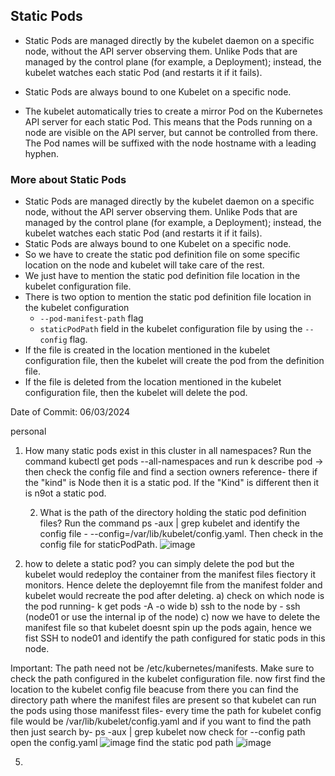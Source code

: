 ## Static Pods

- Static Pods are managed directly by the kubelet daemon on a specific node, without the API server observing them. Unlike Pods that are managed by the control plane (for example, a Deployment); instead, the kubelet watches each static Pod (and restarts it if it fails).

- Static Pods are always bound to one Kubelet on a specific node.

- The kubelet automatically tries to create a mirror Pod on the Kubernetes API server for each static Pod. This means that the Pods running on a node are visible on the API server, but cannot be controlled from there. The Pod names will be suffixed with the node hostname with a leading hyphen.

### More about Static Pods

- Static Pods are managed directly by the kubelet daemon on a specific node, without the API server observing them. Unlike Pods that are managed by the control plane (for example, a Deployment); instead, the kubelet watches each static Pod (and restarts it if it fails).
- Static Pods are always bound to one Kubelet on a specific node.
- So we have to create the static pod definition file on some specific location on the node and kubelet will take care of the rest.
- We just have to mention the static pod definition file location in the kubelet configuration file.
- There is two option to mention the static pod definition file location in the kubelet configuration
    - `--pod-manifest-path` flag
    - `staticPodPath` field in the kubelet configuration file by using the `--config` flag.
- If the file is created in the location mentioned in the kubelet configuration file, then the kubelet will create the pod from the definition file.
- If the file is deleted from the location mentioned in the kubelet configuration file, then the kubelet will delete the pod.

Date of Commit: 06/03/2024

personal

1) How many static pods exist in this cluster in all namespaces?
   Run the command kubectl get pods --all-namespaces and run k describe pod -> then check the config file and find a section owners reference- there if the "kind" is Node then it is a static pod. If the "Kind" is different then it is n9ot a static pod.
   
   2) What is the path of the directory holding the static pod definition files?
   Run the command ps -aux | grep kubelet and identify the config file - --config=/var/lib/kubelet/config.yaml. Then check in the config file for staticPodPath.
![image](https://github.com/user-attachments/assets/a0fee5ff-daec-45ad-955e-6e103e1a6a4e)

3) how to delete a static pod?
you can simply delete the pod but the kubelet would redeploy the container from the manifest files fiectory it monitors. Hence delete the deployemnt file from the manifest folder and kubelet would recreate the pod after deleting. 
a) check on which node is the pod running- k get pods -A -o wide
b) ssh to the node by - ssh (node01 or use the internal ip of the node)
c) now we have to delete the manifest file so that kubelet doesnt spin up the pods again, hence we fist SSH to node01 and identify the path configured for static pods in this node.

Important: The path need not be /etc/kubernetes/manifests. Make sure to check the path configured in the kubelet configuration file.
now first find the location to the kubelet config file beacuse from there you can find the directory path where the manifest files are present so that kubelet can run the pods using those manifesst files-
every time the path for kubelet config file would be /var/lib/kubelet/config.yaml
and if you want to find the path then just search by- 
ps -aux | grep kubelet
now check for --config path
open the config.yaml
![image](https://github.com/user-attachments/assets/4401e32d-636d-4ffc-9395-9c15a43b7994)
find the static pod path
![image](https://github.com/user-attachments/assets/cf18887b-33f7-4d64-b236-ee3c0cf72f1c)

5) 
